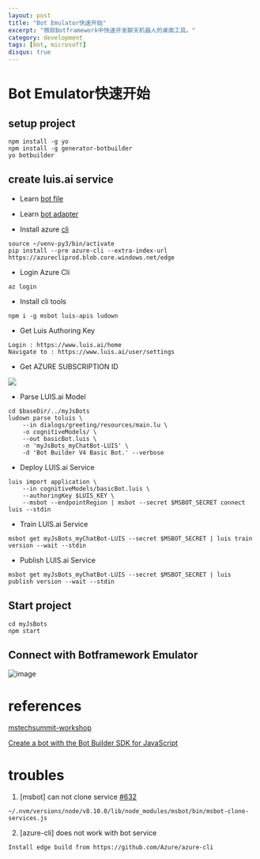 ```yaml
---
layout: post
title: "Bot Emulator快速开始"
excerpt: "微软Botframework中快速开发聊天机器人的桌面工具。"
category: development
tags: [bot, microsoft]
disqus: true
---
```


# Bot Emulator快速开始

## setup project

```
npm install -g yo
npm install -g generator-botbuilder
yo botbuilder
```

## create luis.ai service

* Learn [bot file](https://github.com/Microsoft/botbuilder-tools/blob/master/packages/MSBot/docs/bot-file.md)

* Learn [bot adapter](https://docs.microsoft.com/en-us/azure/bot-service/bot-builder-basics?view=azure-bot-service-4.0&tabs=cs)


* Install azure [cli](https://github.com/Azure/azure-cli)
```
source ~/venv-py3/bin/activate
pip install --pre azure-cli --extra-index-url https://azurecliprod.blob.core.windows.net/edge
```

* Login Azure Cli
```
az login
```

* Install cli tools

```
npm i -g msbot luis-apis ludown
```

* Get Luis Authoring Key

```
Login : https://www.luis.ai/home
Navigate to : https://www.luis.ai/user/settings

```

* Get AZURE SUBSCRIPTION ID

![](https://user-images.githubusercontent.com/3538629/46511308-6e7f3680-c880-11e8-9d0d-0adc6bee0bea.png)

* Parse LUIS.ai Model

```
cd $baseDir/../myJsBots
ludown parse toluis \
    --in dialogs/greeting/resources/main.lu \
    -o cognitiveModels/ \
    --out basicBot.luis \
    -n 'myJsBots_myChatBot-LUIS' \
    -d 'Bot Builder V4 Basic Bot.' --verbose
```

* Deploy LUIS.ai Service

```
luis import application \
    --in cognitiveModels/basicBot.luis \
    --authoringKey $LUIS_KEY \
    --msbot --endpointRegion | msbot --secret $MSBOT_SECRET connect luis --stdin
```


* Train LUIS.ai Service

```
msbot get myJsBots_myChatBot-LUIS --secret $MSBOT_SECRET | luis train version --wait --stdin
```

* Publish LUIS.ai Service

```
msbot get myJsBots_myChatBot-LUIS --secret $MSBOT_SECRET | luis publish version --wait --stdin
```

## Start project

```
cd myJsBots
npm start
```

## Connect with Botframework Emulator

![image](https://user-images.githubusercontent.com/3538629/46524922-d5badc00-c8bc-11e8-9a90-7e84e19e038c.png)


# references

[mstechsummit-workshop](https://github.com/Samurais/mstechsummit-workshop)

[Create a bot with the Bot Builder SDK for JavaScript](https://docs.microsoft.com/en-us/azure/bot-service/javascript/bot-builder-javascript-quickstart?view=azure-bot-service-4.0)

# troubles

1. [msbot] can not clone service [#632](https://github.com/Microsoft/botbuilder-tools/issues/632)
```
~/.nvm/versions/node/v8.10.0/lib/node_modules/msbot/bin/msbot-clone-services.js
```

2. [azure-cli] does not work with bot service

```
Install edge build from https://github.com/Azure/azure-cli
```


